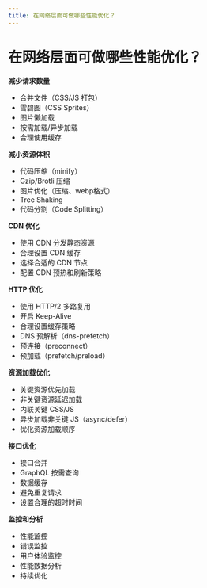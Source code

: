 ```yaml
---
title: 在网络层面可做哪些性能优化？
---
```


# 在网络层面可做哪些性能优化？

**减少请求数量**
- 合并文件（CSS/JS 打包）
- 雪碧图（CSS Sprites）
- 图片懒加载
- 按需加载/异步加载
- 合理使用缓存

**减小资源体积**
- 代码压缩（minify）
- Gzip/Brotli 压缩
- 图片优化（压缩、webp格式）
- Tree Shaking
- 代码分割（Code Splitting）

**CDN 优化**
- 使用 CDN 分发静态资源
- 合理设置 CDN 缓存
- 选择合适的 CDN 节点
- 配置 CDN 预热和刷新策略

**HTTP 优化**
- 使用 HTTP/2 多路复用
- 开启 Keep-Alive
- 合理设置缓存策略
- DNS 预解析（dns-prefetch）
- 预连接（preconnect）
- 预加载（prefetch/preload）

**资源加载优化**
- 关键资源优先加载
- 非关键资源延迟加载
- 内联关键 CSS/JS
- 异步加载非关键 JS（async/defer）
- 优化资源加载顺序

**接口优化**
- 接口合并
- GraphQL 按需查询
- 数据缓存
- 避免重复请求
- 设置合理的超时时间

**监控和分析**
- 性能监控
- 错误监控
- 用户体验监控
- 性能数据分析
- 持续优化